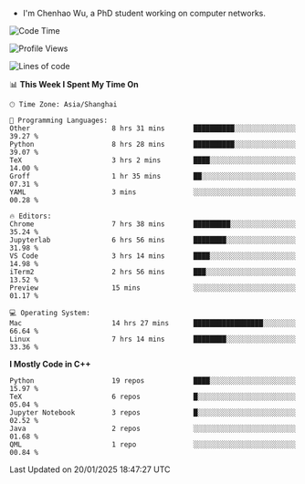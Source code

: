 - I'm Chenhao Wu, a PhD student working on computer networks.

<!--START_SECTION:waka-->
![Code Time](http://img.shields.io/badge/Code%20Time-352%20hrs%2050%20mins-blue)

![Profile Views](http://img.shields.io/badge/Profile%20Views-0-blue)

![Lines of code](https://img.shields.io/badge/From%20Hello%20World%20I%27ve%20Written-12.4%20million%20lines%20of%20code-blue)

📊 **This Week I Spent My Time On** 

```text
🕑︎ Time Zone: Asia/Shanghai

💬 Programming Languages: 
Other                    8 hrs 31 mins       ██████████░░░░░░░░░░░░░░░   39.27 % 
Python                   8 hrs 28 mins       ██████████░░░░░░░░░░░░░░░   39.07 % 
TeX                      3 hrs 2 mins        ████░░░░░░░░░░░░░░░░░░░░░   14.00 % 
Groff                    1 hr 35 mins        ██░░░░░░░░░░░░░░░░░░░░░░░   07.31 % 
YAML                     3 mins              ░░░░░░░░░░░░░░░░░░░░░░░░░   00.28 % 

🔥 Editors: 
Chrome                   7 hrs 38 mins       █████████░░░░░░░░░░░░░░░░   35.24 % 
Jupyterlab               6 hrs 56 mins       ████████░░░░░░░░░░░░░░░░░   31.98 % 
VS Code                  3 hrs 14 mins       ████░░░░░░░░░░░░░░░░░░░░░   14.98 % 
iTerm2                   2 hrs 56 mins       ███░░░░░░░░░░░░░░░░░░░░░░   13.52 % 
Preview                  15 mins             ░░░░░░░░░░░░░░░░░░░░░░░░░   01.17 % 

💻 Operating System: 
Mac                      14 hrs 27 mins      █████████████████░░░░░░░░   66.64 % 
Linux                    7 hrs 14 mins       ████████░░░░░░░░░░░░░░░░░   33.36 % 
```

**I Mostly Code in C++** 

```text
Python                   19 repos            ████░░░░░░░░░░░░░░░░░░░░░   15.97 % 
TeX                      6 repos             █░░░░░░░░░░░░░░░░░░░░░░░░   05.04 % 
Jupyter Notebook         3 repos             █░░░░░░░░░░░░░░░░░░░░░░░░   02.52 % 
Java                     2 repos             ░░░░░░░░░░░░░░░░░░░░░░░░░   01.68 % 
QML                      1 repo              ░░░░░░░░░░░░░░░░░░░░░░░░░   00.84 % 
```




 Last Updated on 20/01/2025 18:47:27 UTC
<!--END_SECTION:waka-->
